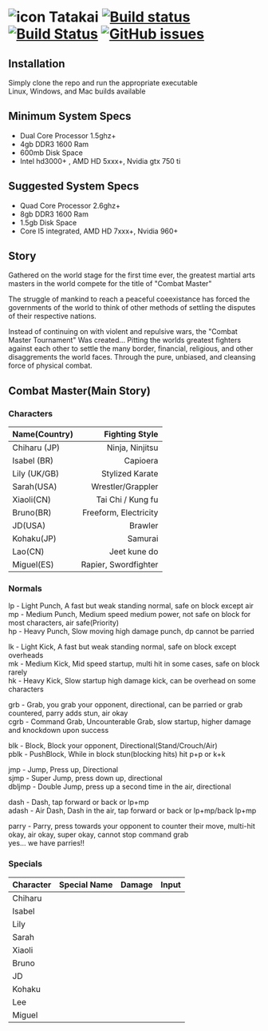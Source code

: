 # ![icon](https://github.com/calexil/Tatakai/blob/master/godot/data/images/icon.png)  Tatakai [![Build status](https://ci.appveyor.com/api/projects/status/3moac25hxv3orp3x?svg=true)](https://ci.appveyor.com/project/calexil/tatakai)  [![Build Status](https://travis-ci.org/calexil/Tatakai.svg?branch=master)](https://travis-ci.org/calexil/Tatakai)  [![GitHub issues](https://img.shields.io/github/issues/calexil/Tatakai.svg)](https://github.com/calexil/Tatakai/issues) 

## Installation
Simply clone the repo and run the appropriate executable  
Linux, Windows, and Mac builds available  

## Minimum System Specs
* Dual Core Processor 1.5ghz+
* 4gb DDR3 1600 Ram
* 600mb Disk Space
* Intel hd3000+ , AMD HD 5xxx+, Nvidia gtx 750 ti

## Suggested System Specs
* Quad Core Processor 2.6ghz+
* 8gb DDR3 1600 Ram
* 1.5gb Disk Space
* Core I5 integrated, AMD HD 7xxx+, Nvidia 960+

## Story
Gathered on the world stage for the first time ever, the greatest martial arts masters in the world compete for the title of "Combat Master"

The struggle of mankind to reach a peaceful coeexistance has forced the governments of the world to think of other methods of settling the disputes of their respective nations.

Instead of continuing on with violent and repulsive wars, the "Combat Master Tournament" Was created... Pitting the worlds greatest fighters against each other to settle the many border, financial, religious, and other disaggrements the world faces. Through the pure, unbiased, and cleansing force of physical combat.

## Combat Master(Main Story)

### Characters
|Name(Country) | Fighting Style|
|:---|---:|
|Chiharu (JP) | Ninja, Ninjitsu|
|Isabel (BR) | Capioera|
|Lily (UK/GB) | Stylized Karate|
|Sarah(USA) | Wrestler/Grappler|
|Xiaoli(CN) | Tai Chi / Kung fu|
|Bruno(BR) | Freeform, Electricity|
|JD(USA) | Brawler|
|Kohaku(JP) | Samurai|
|Lao(CN) | Jeet kune do|
|Miguel(ES) | Rapier, Swordfighter|

### Normals
lp - Light Punch, A fast but weak standing normal, safe on block except air  
mp - Medium Punch, Medium speed medium power, not safe on block for most characters, air safe(Priority)  
hp - Heavy Punch, Slow moving high damage punch, dp cannot be parried  

lk - Light Kick, A fast but weak standing normal, safe on block except overheads  
mk - Medium Kick, Mid speed startup, multi hit in some cases, safe on block rarely  
hk - Heavy Kick, Slow startup high damage kick, can be overhead on some characters  

grb - Grab, you grab your opponent, directional, can be parried or grab countered, parry adds stun, air okay  
cgrb - Command Grab, Uncounterable Grab, slow startup, higher damage and knockdown upon success  

blk - Block, Block your opponent, Directional(Stand/Crouch/Air)  
pblk - PushBlock, While in block stun(blocking hits) hit p+p or k+k  

jmp - Jump, Press up, Directional  
sjmp - Super Jump, press down up, directional  
dbljmp - Double Jump, press up a second time in the air, directional  

dash - Dash, tap forward or back or lp+mp  
adash - Air Dash, Dash in the air, tap forward or back or lp+mp/back lp+mp  

parry - Parry, press towards your opponent to counter their move, multi-hit okay, air okay, super okay, cannot stop command grab  
yes... we have parries!!

### Specials
|Character | Special Name | Damage | Input|
|:---|---:|---:|---:|
|Chiharu|||
|Isabel|||
|Lily|||
|Sarah|||
|Xiaoli|||
|Bruno|||
|JD|||
|Kohaku|||
|Lee|||
|Miguel|||
